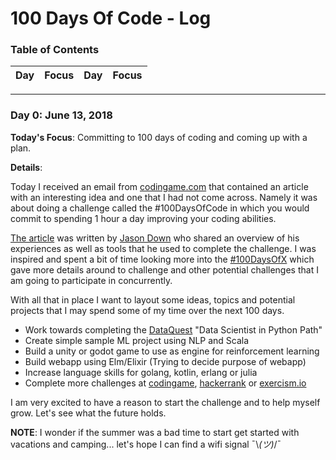 # 100 Days Of Code - Log

<a name="toc"></a>
### Table of Contents 
|Day|Focus|Day|Focus|
|:---:|:-----:|:---:|:-----:|
<!--- 
|[Day 1](#day-1) **--/--/--**| Topics |[Day 2](#day-2) **--/--/--**| Topics |
|[Day 1](#day-1) **--/--/--**| Topics |[Day 2](#day-2) **--/--/--**| Topics |
--->

<!---
Entry template

----------
<a name="day-1"></a>
### Day 1: January 1, 2018

**Today's Focus**: [Fill in] 

**Details**:  [Fill in or skip]

 - I worked on a
 - I completed b
 - I learned c

**Thoughts:**  [Fill in or skip]

![Day 1 Image](https://raw.githubusercontent.com/mikekwright/100-days-of-code/master/images/day1_image.png)

**Examples**: [Fill in with some examples if any] 

**Link to work**: [Github](https://github.com/mikekwright/100-days-of-code/)

[Table of Contents](#toc)

--->

----------
<a name="day-0"></a>
### Day 0: June 13, 2018  

**Today's Focus**: Committing to 100 days of coding and coming up with a plan. 

**Details**:

Today I received an email from [codingame.com](https://www.codingame.com/) that contained an article with
an interesting idea and one that I had not come across.  Namely it was about doing a challenge called
the #100DaysOfCode in which you would commit to spending 1 hour a day improving your coding abilities.  

[The article](https://www.codingame.com/blog/100-days-of-code-challenge) was written by 
[Jason Down](https://twitter.com/jasondown) who shared an overview of his experiences as well as tools
that he used to complete the challenge.  I was inspired and spent a bit of time looking more into
the [#100DaysOfX](http://100daysofx.com/) which gave more details around to challenge and
other potential challenges that I am going to participate in concurrently.  

With all that in place I want to layout some ideas, topics and potential projects that I may spend some of 
my time over the next 100 days.  

- Work towards completing the [DataQuest](https://www.dataquest.io/) "Data Scientist in Python Path"
- Create simple sample ML project using NLP and Scala
- Build a unity or godot game to use as engine for reinforcement learning
- Build webapp using Elm/Elixir (Trying to decide purpose of webapp)
- Increase language skills for golang, kotlin, erlang or julia
- Complete more challenges at [codingame](https://www.codingame.com/), [hackerrank](https://www.hackerrank.com) or [exercism.io](http://exercism.io)

I am very excited to have a reason to start the challenge and to help myself grow.  Let's see what the future
holds.  

__NOTE__: I wonder if the summer was a bad time to start get started with vacations and camping... let's hope I
can find a wifi signal ¯\\_(ツ)_/¯ 

